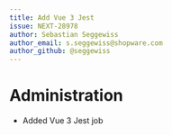 ```yaml
---
title: Add Vue 3 Jest
issue: NEXT-28978
author: Sebastian Seggewiss
author_email: s.seggewiss@shopware.com
author_github: @seggewiss
---
```

# Administration
* Added Vue 3 Jest job
